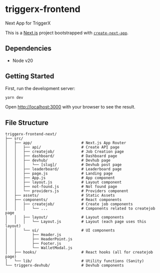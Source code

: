 # triggerx-frontend

Next App for TriggerX

This is a [Next.js](https://nextjs.org) project bootstrapped with [`create-next-app`](https://nextjs.org/docs/app/api-reference/cli/create-next-app).

## Dependencies

- Node v20

## Getting Started

First, run the development server:

```bash
yarn dev
```

Open [http://localhost:3000](http://localhost:3000) with your browser to see the result.

## File Structure

```
triggerx-frontend-next/
├── src/
│   ├── app/                      # Next.js App Router
│   │   ├── api/                  # Create API page
│   │   ├── createjob/            # Job Creation page
│   │   ├── dashboard/            # Dashboard page
│   │   ├── devhub/               # Devhub page
│   │   │   └── [slug]/           # Devhub post page
│   │   ├── leaderboard/          # Leaderboard page
│   │   ├── page.js               # Landing page
│   │   ├── App.js                # App component
│   │   ├── layout.js             # Layout component
│   │   ├── not-found.js          # Not found page
│   │   └── providers.js          # Providers component
│   ├── assets/                   # Static Assets
│   ├── components/               # React components
│   │   ├── createjob/            # Create job components
│   │   │   └── ...               # Components related to createjob page
│   │   ├── layout/               # Layout components
│   │   │   └── Layout.js         # Layout (each page uses this layout)
│   │   └── ui/                   # UI components
│   │       ├── Header.js            
│   │       ├── HeaderPoint.js       
│   │       ├── Footer.js            
│   │       └── WalletModal.js       
│   ├── hooks/                    # React hooks (all for createjob page)
│   └── lib/                      # Utility functions (Sanity)
└── triggerx-devhub/              # Devhub components
```
